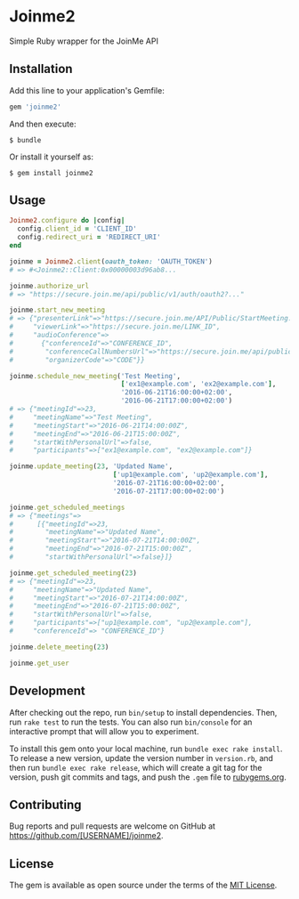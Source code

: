 # Joinme2
Simple Ruby wrapper for the JoinMe API

## Installation

Add this line to your application's Gemfile:

```ruby
gem 'joinme2'
```

And then execute:

    $ bundle

Or install it yourself as:

    $ gem install joinme2

## Usage

```ruby
Joinme2.configure do |config|
  config.client_id = 'CLIENT_ID'
  config.redirect_uri = 'REDIRECT_URI'
end

joinme = Joinme2.client(oauth_token: 'OAUTH_TOKEN')
# => #<Joinme2::Client:0x00000003d96ab8...

joinme.authorize_url
# => "https://secure.join.me/api/public/v1/auth/oauth2?..."

joinme.start_new_meeting
# => {"presenterLink"=>"https://secure.join.me/API/Public/StartMeeting.aspx?token=TOKEN",
#     "viewerLink"=>"https://secure.join.me/LINK_ID",
#     "audioConference"=>
#       {"conferenceId"=>"CONFERENCE_ID",
#        "conferenceCallNumbersUrl"=>"https://secure.join.me/api/public/intphone.aspx?conferenceId=CONFERENCE_ID",
#        "organizerCode"=>"CODE"}}

joinme.schedule_new_meeting('Test Meeting',
                            ['ex1@example.com', 'ex2@example.com'],
                            '2016-06-21T16:00:00+02:00',
                            '2016-06-21T17:00:00+02:00')
# => {"meetingId"=>23,
#     "meetingName"=>"Test Meeting",
#     "meetingStart"=>"2016-06-21T14:00:00Z",
#     "meetingEnd"=>"2016-06-21T15:00:00Z",
#     "startWithPersonalUrl"=>false,
#     "participants"=>["ex1@example.com", "ex2@example.com"]}

joinme.update_meeting(23, 'Updated Name',
                          ['up1@example.com', 'up2@example.com'],
                          '2016-07-21T16:00:00+02:00',
                          '2016-07-21T17:00:00+02:00')

joinme.get_scheduled_meetings
# => {"meetings"=>
#      [{"meetingId"=>23,
#        "meetingName"=>"Updated Name",
#        "meetingStart"=>"2016-07-21T14:00:00Z",
#        "meetingEnd"=>"2016-07-21T15:00:00Z",
#        "startWithPersonalUrl"=>false}]}

joinme.get_scheduled_meeting(23)
# => {"meetingId"=>23,
#     "meetingName"=>"Updated Name",
#     "meetingStart"=>"2016-07-21T14:00:00Z",
#     "meetingEnd"=>"2016-07-21T15:00:00Z",
#     "startWithPersonalUrl"=>false,
#     "participants"=>["up1@example.com", "up2@example.com"],
#     "conferenceId"=> "CONFERENCE_ID"}

joinme.delete_meeting(23)

joinme.get_user
```

## Development

After checking out the repo, run `bin/setup` to install dependencies. Then, run `rake test` to run the tests. You can also run `bin/console` for an interactive prompt that will allow you to experiment.

To install this gem onto your local machine, run `bundle exec rake install`. To release a new version, update the version number in `version.rb`, and then run `bundle exec rake release`, which will create a git tag for the version, push git commits and tags, and push the `.gem` file to [rubygems.org](https://rubygems.org).

## Contributing

Bug reports and pull requests are welcome on GitHub at https://github.com/[USERNAME]/joinme2.


## License

The gem is available as open source under the terms of the [MIT License](http://opensource.org/licenses/MIT).

